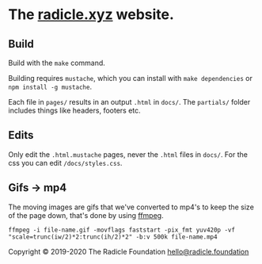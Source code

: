 # The [radicle.xyz](https://radicle.xyz) website.

## Build

Build with the `make` command.

Building requires `mustache`, which you can install with `make dependencies` or
`npm install -g mustache`.

Each file in `pages/` results in an output `.html` in `docs/`.
The `partials/` folder includes things like headers, footers etc.

## Edits

Only edit the `.html.mustache` pages, never the `.html` files in `docs/`. For the css you can edit `/docs/styles.css`.

## Gifs -> mp4

The moving images are gifs that we've converted to mp4's to keep the size of the page down, that's done by using [ffmpeg](https://ffmpeg.org/).

`ffmpeg -i file-name.gif -movflags faststart -pix_fmt yuv420p -vf "scale=trunc(iw/2)*2:trunc(ih/2)*2" -b:v 500k file-name.mp4`

Copyright © 2019-2020 The Radicle Foundation <hello@radicle.foundation>
